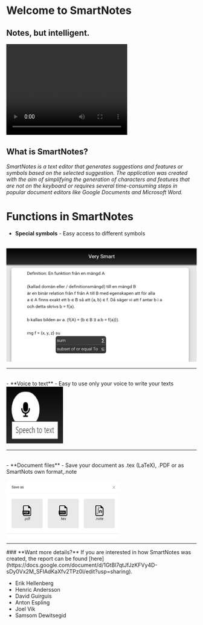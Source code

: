 # Welcome to SmartNotes
## Notes, but intelligent.


  <head>
    <link rel="stylesheet" type="text/css" href="/main.css">
  </head>

<video width="320" height="240" controls>
  <source type="video/mp4" src="https://robocop79.github.io/Websiteland//Twitter/FLT.mp4">
</video>

## What is SmartNotes?
_SmartNotes is a text editor that generates suggestions and features or symbols based on the selected suggestion. The application was created with the aim of simplifying the generation of characters and features that are not on the keyboard or requires several time-consuming steps in popular document editors like Google Documents and Microsoft Word._

# **Functions in SmartNotes**
- **Special symbols** - Easy access to different symbols 
<br>
<img src="autoGenerate.png" class="img-responsive" alt="" width="600" height="300">
<hr>
<br>
- **Voice to text** - Easy to use only your voice to write your texts
<br> <img src="speechToText.png" class="img-responsive" alt="" width="150" height="150">
<hr>
<br>
- **Document files** - Save your document as .tex (LaTeX), .PDF or as SmartNots own format,.note <br>
<br>
<img src="saveSmartNotes.png" class="img-responsive" alt="" width="300" height="150" align="center">
<hr>
### **Want more details?**
If you are interested in how SmartNotes was created, the report can be found [here](https://docs.google.com/document/d/1GtBl7qtJfJzKFVy4D-sDy0Vx2M_SFIAdKaXfv2TPz0I/edit?usp=sharing).

<footer>
    	<ul>
        	<li>Erik Hellenberg</li>
            	<li>Henric Andersson</li>
            	<li>David Guirguis</li>
            	<li>Anton Espling</li>
		<li>Joel Vik</li>
            	<li>Samsom Dewitsegid</li>
	</ul>
    </footer>
